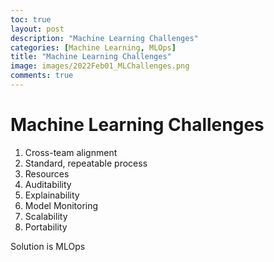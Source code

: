 ```yaml
---
toc: true
layout: post
description: "Machine Learning Challenges"
categories: [Machine Learning, MLOps]
title: "Machine Learning Challenges"
image: images/2022Feb01_MLChallenges.png
comments: true
---
```


# Machine Learning Challenges

1. Cross-team alignment
2. Standard, repeatable process
3. Resources
4. Auditability
5. Explainability
6. Model Monitoring
7. Scalability
8. Portability

Solution is MLOps









